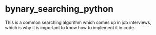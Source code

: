 # bynary_searching_python
This is a common searching algorithm which comes up in job interviews, which is why it is important to know how to implement it in code.

